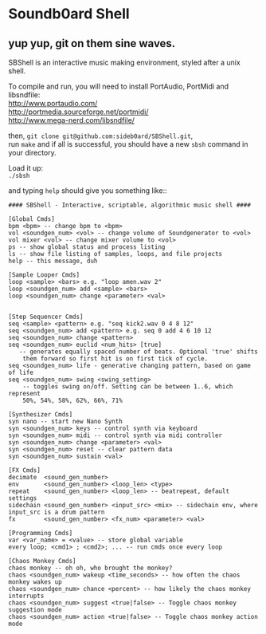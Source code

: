 # Soundb0ard Shell

## yup yup, git on them sine waves.

SBShell is an interactive music making environment, styled after a unix shell.  

To compile and run, you will need to install PortAudio, PortMidi and libsndfile:  
http://www.portaudio.com/  
http://portmedia.sourceforge.net/portmidi/  
http://www.mega-nerd.com/libsndfile/  

then, `git clone git@github.com:sideb0ard/SBShell.git`,  
run `make`
and if all is successful, you should have a new `sbsh` command in your directory.

Load it up:  
`./sbsh`

and typing `help` should give you something like::  
 
```
#### SBShell - Interactive, scriptable, algorithmic music shell ####

[Global Cmds]
bpm <bpm> -- change bpm to <bpm>
vol <soundgen_num> <vol> -- change volume of Soundgenerator to <vol>
vol mixer <vol> -- change mixer volume to <vol>
ps -- show global status and process listing
ls -- show file listing of samples, loops, and file projects
help -- this message, duh

[Sample Looper Cmds]
loop <sample> <bars> e.g. "loop amen.wav 2"
loop <soundgen_num> add <sample> <bars>
loop <soundgen_num> change <parameter> <val>


[Step Sequencer Cmds]
seq <sample> <pattern> e.g. "seq kick2.wav 0 4 8 12"
seq <soundgen_num> add <pattern> e.g. seq 0 add 4 6 10 12
seq <soundgen_num> change <pattern>
seq <soundgen_num> euclid <num_hits> [true]
   -- generates equally spaced number of beats. Optional 'true' shifts
    them forward so first hit is on first tick of cycle.
seq <soundgen_num> life - generative changing pattern, based on game of life
seq <soundgen_num> swing <swing_setting>
    -- toggles swing on/off. Setting can be between 1..6, which represent
    50%, 54%, 58%, 62%, 66%, 71%

[Synthesizer Cmds]
syn nano -- start new Nano Synth
syn <soundgen_num> keys -- control synth via keyboard
syn <soundgen_num> midi -- control synth via midi controller
syn <soundgen_num> change <parameter> <val>
syn <soundgen_num> reset -- clear pattern data
syn <soundgen_num> sustain <val>

[FX Cmds]
decimate  <sound_gen_number>
env       <sound_gen_number> <loop_len> <type>
repeat    <sound_gen_number> <loop_len> -- beatrepeat, default settings
sidechain <sound_gen_number> <input_src> <mix> -- sidechain env, where input_src is a drum pattern
fx        <sound_gen_number> <fx_num> <parameter> <val>

[Programming Cmds]
var <var_name> = <value> -- store global variable
every loop; <cmd1> ; <cmd2>; ... -- run cmds once every loop

[Chaos Monkey Cmds]
chaos monkey -- oh oh, who brought the monkey?
chaos <soundgen_num> wakeup <time_seconds> -- how often the chaos monkey wakes up
chaos <soundgen_num> chance <percent> -- how likely the chaos monkey interrupts
chaos <soundgen_num> suggest <true|false> -- Toggle chaos monkey suggestion mode
chaos <soundgen_num> action <true|false> -- Toggle chaos monkey action mode
```
